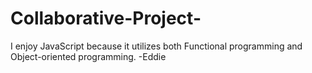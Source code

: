 # Collaborative-Project-

I enjoy JavaScript because it utilizes both Functional programming and Object-oriented programming. -Eddie
